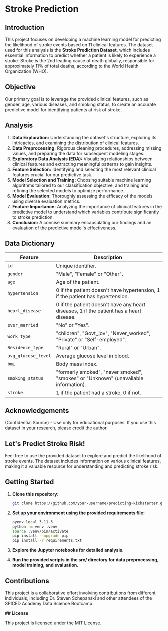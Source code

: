 # Stroke Prediction

## Introduction

This project focuses on developing a machine learning model for predicting the likelihood of stroke events based on 11 clinical features. The dataset used for this analysis is the **Stroke Prediction Dataset**, which includes essential information to predict whether a patient is likely to experience a stroke. Stroke is the 2nd leading cause of death globally, responsible for approximately 11% of total deaths, according to the World Health Organization (WHO).

## Objective

Our primary goal is to leverage the provided clinical features, such as gender, age, various diseases, and smoking status, to create an accurate predictive model for identifying patients at risk of stroke.

## Analysis

1. **Data Exploration:** Understanding the dataset's structure, exploring its intricacies, and examining the distribution of clinical features.
2. **Data Preprocessing:** Rigorous cleaning procedures, addressing missing values, and preparing the data for subsequent modeling stages.
3. **Exploratory Data Analysis (EDA):** Visualizing relationships between clinical features and extracting meaningful patterns to gain insights.
4. **Feature Selection:** Identifying and selecting the most relevant clinical features crucial for our predictive task.
5. **Model Selection and Training:** Choosing suitable machine learning algorithms tailored to our classification objective, and training and refining the selected models to optimize performance.
6. **Model Evaluation:** Thoroughly assessing the efficacy of the models using diverse evaluation metrics.
7. **Feature Importance:** Analyzing the importance of clinical features in the predictive model to understand which variables contribute significantly to stroke prediction.
8. **Conclusion:** A concise summary encapsulating our findings and an evaluation of the predictive model's effectiveness.

## Data Dictionary

| Feature              | Description                                               |
|----------------------|-----------------------------------------------------------|
| `id`                 | Unique identifier.                                        |
| `gender`             | "Male", "Female" or "Other".                              |
| `age`                | Age of the patient.                                       |
| `hypertension`       | 0 if the patient doesn't have hypertension, 1 if the patient has hypertension. |
| `heart_disease`      | 0 if the patient doesn't have any heart diseases, 1 if the patient has a heart disease. |
| `ever_married`       | "No" or "Yes".                                           |
| `work_type`          | "children", "Govt_jov", "Never_worked", "Private" or "Self-employed". |
| `Residence_type`     | "Rural" or "Urban".                                      |
| `avg_glucose_level`  | Average glucose level in blood.                           |
| `bmi`                | Body mass index.                                          |
| `smoking_status`     | "formerly smoked", "never smoked", "smokes" or "Unknown" (unavailable information). |
| `stroke`             | 1 if the patient had a stroke, 0 if not.                 |

## Acknowledgements

(Confidential Source) - Use only for educational purposes. If you use this dataset in your research, please credit the author.

## Let's Predict Stroke Risk!

Feel free to use the provided dataset to explore and predict the likelihood of stroke events. The dataset includes information on various clinical features, making it a valuable resource for understanding and predicting stroke risk.


## Getting Started

1. **Clone this repository:**

   ```bash
   git clone https://github.com/your-username/predicting-kickstarter.git

2. **Set up your environment using the provided requirements file:**
   ```bash
   pyenv local 3.11.3
   python -m venv .venv
   source .venv/bin/activate
   pip install --upgrade pip
   pip install -r requirements.txt
   ```

3. **Explore the Jupyter notebooks for detailed analysis.**
   
4. **Run the provided scripts in the src/ directory for data preprocessing, model training, and evaluation.**

## **Contributions**

This project is a collaborative effort involving contributions from different individuals, including Dr. Steven Schepanski and other attendees of the SPICED Academy Data Science Bootcamp.

**## License**

This project is licensed under the MIT License.